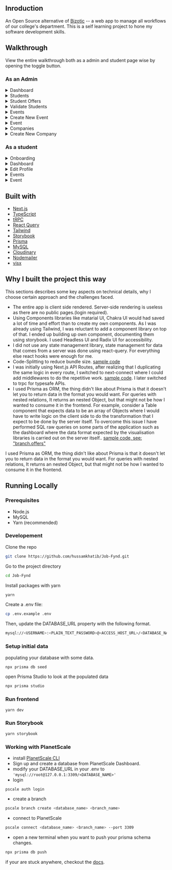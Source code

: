 ## Inroduction

An Open Source alternative of [Bizotic](https://bizoticlearn.com) -- a web app to manage all workflows of our college's department.
This is a self learning project to hone my software development skills.

## Walkthrough

View the entire walkthrough both as a admin and student page wise by opening the toggle button.

### As an Admin

<details>
<summary>
  Dashboard
</summary>
  <li>View Placement results of students branche wise.</li>
<img src="https://user-images.githubusercontent.com/52914487/185682953-65821291-b4fd-4150-9f26-0524321963a8.png"/>
</details>

<details>
<summary>
Students
</summary>
  <li>List of all students</li>
<img src="https://user-images.githubusercontent.com/52914487/185683096-084a3442-cef5-4719-bed1-00d097c12d2a.png" alt=""/>
</details>

<details>
<summary>
Student Offers
</summary>
<li>List of all student offers
</li>
<img src="https://user-images.githubusercontent.com/52914487/185683204-ec5367ba-5224-40a1-ad7f-ea24c2871ce9.png" alt=""/>
</details>

<details>
<summary>
 Validate Students
</summary>
 <li>List of students requested for validation.</li>
 <li>Without validation, a student cannot apply to any events.</li>
 <img src="https://user-images.githubusercontent.com/52914487/185683288-c9fe1ec6-8780-4db4-83a1-569a3a4241e1.png" alt="" />
 <details>
  <summary>clicking on the respective user <strong>USN</strong> will navigate to the student page, where the admin can view full profile and choose to accept or reject the validation.</summary>
<img src="https://user-images.githubusercontent.com/52914487/185683350-d7c8c924-f61e-4ad9-b4bf-280411e3bf50.png" alt="dmin-student_validate"/>
</details>
</details>

<details>
<summary>
Events
</summary>
<li>List of all Events
</li>
<img src="https://user-images.githubusercontent.com/52914487/185683491-8c4372d9-53f3-48e4-822a-0a2c5034762f.png"alt="" />
</details>

<details>
<summary>
Create New Event
</summary>
<img src="https://user-images.githubusercontent.com/52914487/185683580-7f112cdb-3a37-42a4-af2c-2ded41a9c888.png"alt="create new event" />
</details>

<details>
<summary>
Event
</summary>
<li>Toggle event state, If it is closed, no student can apply to it.</li>
 <li>Delete the particular event.</li>
<img src="https://user-images.githubusercontent.com/52914487/185683498-9f2a6be5-107a-4918-a01b-7f8182c8e302.png"alt="event page" />
</details>

<details>
<summary>
Companies
</summary>
<li>List of all the companies</li>
<li>Download in Excel format</li>
<img src="https://user-images.githubusercontent.com/52914487/185683812-27fa2f12-c56b-4699-8578-f62391452af4.png"alt="compaines page"/>
</details>

<details>
<summary>
Create New Company
</summary>
<li>Create a new company</li>
<li>One company can have N number of events</li>
<img src="https://user-images.githubusercontent.com/52914487/185683815-197073f8-7b41-463c-9844-9c8866827cc4.png"alt="create new company page"/>
</details>

### As a student

<details>
  <summary>
      Onboarding
</summary>
<img src="https://user-images.githubusercontent.com/52914487/185683985-6f0d8573-13e0-42ae-bd4d-78502caa85f4.png" alt="onboarding"/>
</details>

<details>
  <summary>
      Dashboard
</summary>
  <ul>
    <li>View all your details(perosnal, records, documents)</li>
    <li>Request for validation if is not validated</li>
  </ui>
<img src="https://user-images.githubusercontent.com/52914487/185683950-b60151aa-1e2c-4a89-b60d-c344868d9ae4.png" alt="student-dashboard"/>
</details>

<details>
  <summary>
      Edit Profile
</summary>
<li>Update Primary Details</li>
<img src="https://user-images.githubusercontent.com/52914487/185684141-11aaa150-eab9-4404-8758-cf27235e5214.png" alt="update primary details"/>
  <li>Update Secondary Details</li>
<img src="https://user-images.githubusercontent.com/52914487/185684150-ebd0a196-14d5-4dc5-a9c6-84e1a377601f.png" alt="update secondary details"/>
  <li>Update documents</li>
<img src="https://user-images.githubusercontent.com/52914487/185684021-32c8ee6e-7143-4454-8e37-e8a38d02db8e.png" alt="update documents"/>
  <li>Update Documents Dialog</li>
<img src="https://user-images.githubusercontent.com/52914487/185684130-173b1d43-f8c4-497f-b38d-ea1aec27dacc.png" alt="update documents dialog" />
</details>

<details>
 <summary>Events</summary>
  <li><code>/events</code></li>
  <li>List of all events</li>
  <img src="https://user-images.githubusercontent.com/52914487/185684478-68140b41-aa02-40e5-9fc3-fc0b159e3585.png" alt="events page" />
    <li><code>/events/applied</code></li>
    <li>List of all Events the particular student has applied to.</li>
  <img src="https://user-images.githubusercontent.com/52914487/185684525-69b763a0-1c04-478e-bc9f-5474ab2268a5.png" alt="events applied page" />
     <li><code>/events/offers</code></li>
      <li>List of all Events the particular student has received offer.</li>
  <img src="https://user-images.githubusercontent.com/52914487/185684639-d0a0dfbb-fdc3-40bd-8888-3dcf8e52c8e7.png" alt="events offers page" />
</details>

<details>
  <summary>
    Event 
</summary>
<li>Profile not validated</li>
<img src="https://user-images.githubusercontent.com/52914487/185684752-d226a5cf-1f58-40cb-a76c-9363603a7efe.png" alt="profile not validated"/>
  <li>Student eligible</li>
<img src="https://user-images.githubusercontent.com/52914487/185684806-0c620d0f-75fb-45e3-a00b-5604f5a31ebf.png" alt="student eligible"/>
  <li>Student applied</li>
<img src="https://user-images.githubusercontent.com/52914487/185684867-7aaeac1f-00b4-4b96-81b6-2f4f6fa23562.png" alt="student applied"/>
</details>

## Built with

- [Next.js](https://nextjs.org/)
- [TypeScript](https://www.typescriptlang.org/)
- [tRPC](https://trpc.io/)
- [React Query](https://react-query-v3.tanstack.com/)
- [Tailwind](https://tailwindcss.com/)
- [Storybook](https://storybook.js.org/)
- [Prisma](https://www.prisma.io/)
- [MySQL](https://www.mysql.com/)
- [Cloudinary](https://cloudinary.com/)
- [Nodemailer](https://nodemailer.com/about/)
- [visx](https://airbnb.io/visx/)

## Why I built the project this way

This sections describes some key aspects on technical details, why I choose certain approach and the challenges faced.

- The entire app is client side rendered. Server-side rendering is useless as there are no public pages.(login required).
- Using Components libraries like matarial UI, Chakra UI would had saved a lot of time and effort than to create my own components. As I was already using Tailwind, I was reluctant to add a component library on top of that. I ended up building up own component, documenting them using storybook. I used Headless UI and Radix UI for accessibility.
- I did not use any state management library, state management for data that comes from a server was done using react-query. For everything else react hooks were enough for me.
- Code-Splitting to reduce bundle size. [sample code](https://github.com/hussamkhatib/Job-Fynd/blob/de1552d307295ae57d6d2664e8a4555709860a65/src/pages/dashboard.tsx)
- I was initially using Next.js API Routes, after realizing that I duplicating the same logic in every route, I switched to next-connect where I could add middlewares to do the repetitive work. [sample code](https://github.com/hussamkhatib/Job-Fynd/blob/b9aaea7fa66f7e71fb50e039d82dab00e9f0123e/util/server.ts). I later switched to trpc for typesafe APIs.
- I used Prisma as ORM, the thing didn't like about Prisma is that it doesn't let you to return data in the format you would want. For queries with nested relations, It returns an nested Object, but that might not be how I wanted to consume it in the frontend. For example, consider a Table component that expects data to be an array of Objects where I would have to write logic on the client side to do the transformation that I expect to be done by the server itself.
  To overcome this issue I have performed SQL raw queries on some parts of the application such as the dashboard where the data format expected by the visualisation libraries is carried out on the server itself.. [sample code, see: "branch.offers"](https://github.com/hussamkhatib/Job-Fynd/blob/a23bf01f2a2ff1dc3c8214c812b811e74fa6d379/src/server/routers/admin.router.ts)

I used Prisma as ORM, the thing didn't like about Prisma is that it doesn't let you to return data in the format you would want. For queries with nested relations, It returns an nested Object, but that might not be how I wanted to consume it in the frontend.

## Running Locally

### Prerequisites

- Node.js
- MySQL
- Yarn (recommended)

### Developement

Clone the repo

```bash
git clone https://github.com/hussamkhatib/Job-Fynd.git
```

Go to the project directory

```bash
cd Job-Fynd
```

Install packages with yarn

```bash
yarn
```

Create a .env file:

```bash
cp .env.example .env
```

Then, update the DATABASE_URL property with the following format.

```bash
mysql://<USERNAME>:<PLAIN_TEXT_PASSWORD>@<ACCESS_HOST_URL>/<DATABASE_NAME>?sslaccept=strict
```

### Setup initial data

populating your database with some data.

```bash
npx prisma db seed
```

open Prisma Studio to look at the populated data

```bash
npx prisma studio
```

### Run frontend

```bash
yarn dev
```

### Run Storybook

```bash
yarn storybook
```

### Working with PlanetScale

- install [PlanetScale CLI](https://github.com/planetscale/cli#installation)
- Sign up and create a database from PlanetScale Dashboard.
- modify your DATABASE_URL in your .env to `'mysql://root@127.0.0.1:3309/<DATABASE_NAME>'`
- login

```
pscale auth login
```

- create a branch

```bash
pscale branch create <database_name> <branch_name>
```

- connect to PlanetScale

```bash
pscale connect <database_name> <branch_name> --port 3309
```

- open a new terminal when you want to push your prisma schema changes.

```bash
npx prisma db push
```

if your are stuck anywhere, checkout the [docs](https://docs.planetscale.com/tutorials/prisma-quickstart#connect-to-planetscale).
